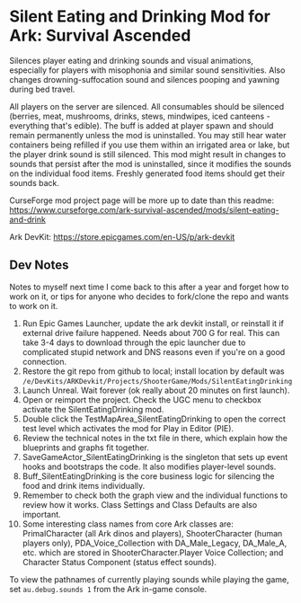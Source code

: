 # Silent Eating and Drinking Mod for Ark: Survival Ascended

Silences player eating and drinking sounds and visual animations, especially for players 
with misophonia and similar sound sensitivities. Also changes drowning-suffocation 
sound and silences pooping and yawning during bed travel.

All players on the server are silenced. All consumables should be silenced (berries, meat, mushrooms, drinks, stews, mindwipes, iced canteens - 
everything that's edible). The buff is added at player spawn and should remain permanently unless the mod is uninstalled. You may still hear 
water containers being refilled if you use them within an irrigated area or lake, but the player drink sound is still silenced. This mod might 
result in changes to sounds that persist after the mod is uninstalled, since it modifies the sounds on the individual food items. Freshly 
generated food items should get their sounds back.

CurseForge mod project page will be more up to date than this readme: https://www.curseforge.com/ark-survival-ascended/mods/silent-eating-and-drink

Ark DevKit: https://store.epicgames.com/en-US/p/ark-devkit

## Dev Notes

Notes to myself next time I come back to this after a year and forget how to work on it, or tips for anyone who decides to fork/clone the repo and wants to work on it.

1. Run Epic Games Launcher, update the ark devkit install, or reinstall it if external drive failure happened.  Needs about 700 G for real.  This can take 3-4 days to download through the epic launcher due to complicated stupid network and DNS reasons even if you're on a good connection.
2. Restore the git repo from github to local; install location by default was `/e/DevKits/ARKDevkit/Projects/ShooterGame/Mods/SilentEatingDrinking`
3. Launch Unreal.  Wait forever (ok really about 20 minutes on first launch).
4. Open or reimport the project.  Check the UGC menu to checkbox activate the SilentEatingDrinking mod.
5. Double click the TestMapArea_SilentEatingDrinking to open the correct test level which activates the mod for Play in Editor (PIE).
6. Review the technical notes in the txt file in there, which explain how the blueprints and graphs fit together.
7. SaveGameActor_SilentEatingDrinking is the singleton that sets up event hooks and bootstraps the code.  It also modifies player-level sounds.
8. Buff_SilentEatingDrinking is the core business logic for silencing the food and drink items individually.
9. Remember to check both the graph view and the individual functions to review how it works.  Class Settings and Class Defaults are also important.
10. Some interesting class names from core Ark classes are: PrimalCharacter (all Ark dinos and players), ShooterCharacter (human players only), PDA_Voice_Collection with DA_Male_Legacy, DA_Male_A, etc. which are stored in ShooterCharacter.Player Voice Collection; and Character Status Component (status effect sounds).

To view the pathnames of currently playing sounds while playing the game, set `au.debug.sounds 1` from the Ark in-game console.

